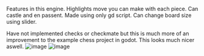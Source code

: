 Features in this engine. 
Highlights move you can make with each piece.
Can castle and en passent.
Made using only gd script.
Can change board size using slider.

Have not implemented checks or checkmate but this is much more of an improvement to the example chess project in godot. This looks much nicer aswell.
![image](https://github.com/16apaul/Chess-engine-godot/assets/86714317/8c3b5e0d-81d3-482a-92ef-c11361c370aa)
![image](https://github.com/16apaul/Chess-engine-godot/assets/86714317/59387d67-d7c2-4663-b727-5bde086b1eaf)
